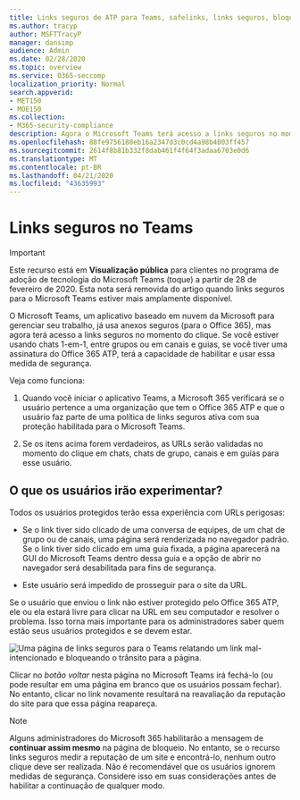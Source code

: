 ```yaml
---
title: Links seguros de ATP para Teams, safelinks, links seguros, bloquear links mal-intencionados, Office 365 ATP, links seguros de equipes, impedir que os usuários cliquem em links defeituosos, links mal-intencionados
ms.author: tracyp
author: MSFTTracyP
manager: dansimp
audience: Admin
ms.date: 02/28/2020
ms.topic: overview
ms.service: O365-seccomp
localization_priority: Normal
search.appverid:
- MET150
- MOE150
ms.collection:
- M365-security-compliance
description: Agora o Microsoft Teams terá acesso a links seguros no momento do clique. Se você estiver usando chats 1-em-1, entre grupos ou em canais e guias, se você tiver uma assinatura do Office 365 ATP, terá a capacidade de habilitar e usar esse recurso de segurança.
ms.openlocfilehash: 88fe9756188eb16a2347d3c0cd4a98b4003ff457
ms.sourcegitcommit: 2614f8b81b332f8dab461f4f64f3adaa6703e0d6
ms.translationtype: MT
ms.contentlocale: pt-BR
ms.lasthandoff: 04/21/2020
ms.locfileid: "43635993"
---
```

<!--06/21/2019-->

# <a name="safe-links-in-teams"></a>Links seguros no Teams

> [!IMPORTANT]
> Este recurso está em **Visualização pública** para clientes no programa de adoção de tecnologia do Microsoft Teams (toque) a partir de 28 de fevereiro de 2020. Esta nota será removida do artigo quando links seguros para o Microsoft Teams estiver mais amplamente disponível.

O Microsoft Teams, um aplicativo baseado em nuvem da Microsoft para gerenciar seu trabalho, já usa anexos seguros (para o Office 365), mas agora terá acesso a links seguros no momento do clique. Se você estiver usando chats 1-em-1, entre grupos ou em canais e guias, se você tiver uma assinatura do Office 365 ATP, terá a capacidade de habilitar e usar essa medida de segurança.

Veja como funciona: 

1. Quando você iniciar o aplicativo Teams, a Microsoft 365 verificará se o usuário pertence a uma organização que tem o Office 365 ATP e que o usuário faz parte de uma política de links seguros ativa com sua proteção habilitada para o Microsoft Teams.

2. Se os itens acima forem verdadeiros, as URLs serão validadas no momento do clique em chats, chats de grupo, canais e em guias para esse usuário.
 
## <a name="what-will-users-experience"></a>O que os usuários irão experimentar? 

Todos os usuários protegidos terão essa experiência com URLs perigosas: 

- Se o link tiver sido clicado de uma conversa de equipes, de um chat de grupo ou de canais, uma página será renderizada no navegador padrão. Se o link tiver sido clicado em uma guia fixada, a página aparecerá na GUI do Microsoft Teams dentro dessa guia e a opção de abrir no navegador será desabilitada para fins de segurança.

- Este usuário será impedido de prosseguir para o site da URL.

Se o usuário que enviou o link não estiver protegido pelo Office 365 ATP, ele ou ela estará livre para clicar na URL em seu computador e resolver o problema. Isso torna mais importante para os administradores saber quem estão seus usuários protegidos e se devem estar.

![Uma página de links seguros para o Teams relatando um link mal-intencionado e bloqueando o trânsito para a página.](/microsoft-365/media/TP_SafelinksForTeams_Malicious.png)

Clicar no *botão voltar* nesta página no Microsoft Teams irá fechá-lo (ou pode resultar em uma página em branco que os usuários possam fechar). No entanto, clicar no link novamente resultará na reavaliação da reputação do site para que essa página reapareça.

> [!NOTE]
>Alguns administradores do Microsoft 365 habilitarão a mensagem de **continuar assim mesmo** na página de bloqueio. No entanto, se o recurso links seguros medir a reputação de um site e encontrá-lo, nenhum outro clique deve ser realizada. Não é recomendável que os usuários ignorem medidas de segurança. Considere isso em suas considerações antes de habilitar a continuação de qualquer modo. 

